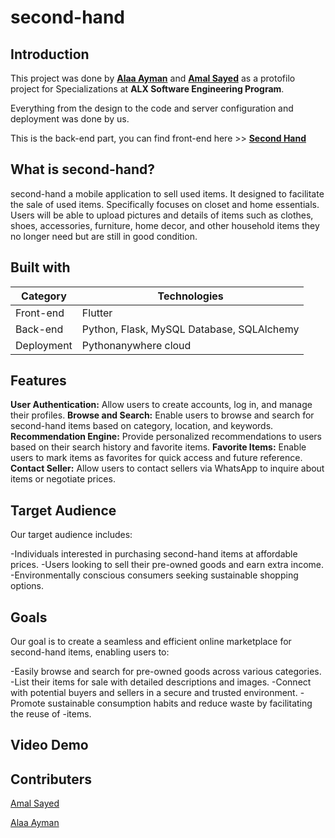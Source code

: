 # second-hand

## Introduction

This project was done by **[Alaa Ayman](https://github.com/AlaaAymanAbdElRaheem)** and **[Amal Sayed](https://github.com/amalsayedm)** as a protofilo project for Specializations at **ALX Software Engineering Program**.

Everything from the design to the code and server configuration and deployment was done by us.

This is the back-end part, you can find front-end here >> **[Second Hand](https://github.com/amalsayedm/secondhand)**

## What is second-hand?

second-hand a mobile application to sell used items. It designed to facilitate the sale of used items. Specifically focuses on closet and home essentials. Users will be able to upload pictures and details of items such as clothes, shoes, accessories, furniture, home decor, and other household items they no longer need but are still in good condition.

## Built with

| Category   | Technologies                              |
| ---------- | ----------------------------------------- |
| Front-end  | Flutter                                   |
| Back-end   | Python, Flask, MySQL Database, SQLAlchemy |
| Deployment | Pythonanywhere cloud                      |

## Features

**User Authentication:** Allow users to create accounts, log in, and manage their profiles.
**Browse and Search:** Enable users to browse and search for second-hand items based on category, location, and keywords.
**Recommendation Engine:** Provide personalized recommendations to users based on their search history and favorite items.
**Favorite Items:** Enable users to mark items as favorites for quick access and future reference.
**Contact Seller:** Allow users to contact sellers via WhatsApp to inquire about items or negotiate prices.

## Target Audience

Our target audience includes:

-Individuals interested in purchasing second-hand items at affordable prices.
-Users looking to sell their pre-owned goods and earn extra income.
-Environmentally conscious consumers seeking sustainable shopping options.

## Goals

Our goal is to create a seamless and efficient online marketplace for second-hand items, enabling users to:

-Easily browse and search for pre-owned goods across various categories.
-List their items for sale with detailed descriptions and images.
-Connect with potential buyers and sellers in a secure and trusted environment.
-Promote sustainable consumption habits and reduce waste by facilitating the reuse of -items.

## Video Demo

## Contributers

[Amal Sayed](https://github.com/amalsayedm)

[Alaa Ayman](https://github.com/AlaaAymanAbdElRaheem)
